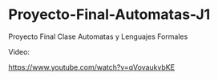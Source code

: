 # Proyecto-Final-Automatas-J1
Proyecto Final Clase Automatas y Lenguajes Formales

Video:

https://www.youtube.com/watch?v=qVovaukvbKE
